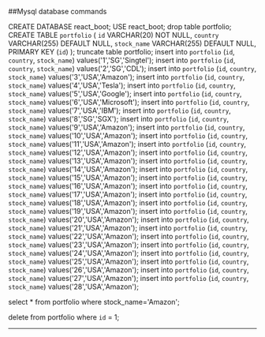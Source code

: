 ##Mysql database commands

CREATE DATABASE react_boot;
USE react_boot;
drop table portfolio;
CREATE TABLE `portfolio` (
    `id` VARCHAR(20) NOT NULL,
    `country` VARCHAR(255) DEFAULT NULL,
    `stock_name` VARCHAR(255) DEFAULT NULL,
    PRIMARY KEY (`id`)
);
truncate table portfolio;
insert into `portfolio` (`id`, `country`, `stock_name`) values('1','SG','Singtel');
insert into `portfolio` (`id`, `country`, `stock_name`) values('2','SG','CDL');
insert into `portfolio` (`id`, `country`, `stock_name`) values('3','USA','Amazon');
insert into `portfolio` (`id`, `country`, `stock_name`) values('4','USA','Tesla');
insert into `portfolio` (`id`, `country`, `stock_name`) values('5','USA','Google');
insert into `portfolio` (`id`, `country`, `stock_name`) values('6','USA','Microsoft');
insert into `portfolio` (`id`, `country`, `stock_name`) values('7','USA','IBM');
insert into `portfolio` (`id`, `country`, `stock_name`) values('8','SG','SGX');
insert into `portfolio` (`id`, `country`, `stock_name`) values('9','USA','Amazon');
insert into `portfolio` (`id`, `country`, `stock_name`) values('10','USA','Amazon');
insert into `portfolio` (`id`, `country`, `stock_name`) values('11','USA','Amazon');
insert into `portfolio` (`id`, `country`, `stock_name`) values('12','USA','Amazon');
insert into `portfolio` (`id`, `country`, `stock_name`) values('13','USA','Amazon');
insert into `portfolio` (`id`, `country`, `stock_name`) values('14','USA','Amazon');
insert into `portfolio` (`id`, `country`, `stock_name`) values('15','USA','Amazon');
insert into `portfolio` (`id`, `country`, `stock_name`) values('16','USA','Amazon');
insert into `portfolio` (`id`, `country`, `stock_name`) values('17','USA','Amazon');
insert into `portfolio` (`id`, `country`, `stock_name`) values('18','USA','Amazon');
insert into `portfolio` (`id`, `country`, `stock_name`) values('19','USA','Amazon');
insert into `portfolio` (`id`, `country`, `stock_name`) values('20','USA','Amazon');
insert into `portfolio` (`id`, `country`, `stock_name`) values('21','USA','Amazon');
insert into `portfolio` (`id`, `country`, `stock_name`) values('22','USA','Amazon');
insert into `portfolio` (`id`, `country`, `stock_name`) values('23','USA','Amazon');
insert into `portfolio` (`id`, `country`, `stock_name`) values('24','USA','Amazon');
insert into `portfolio` (`id`, `country`, `stock_name`) values('25','USA','Amazon');
insert into `portfolio` (`id`, `country`, `stock_name`) values('26','USA','Amazon');
insert into `portfolio` (`id`, `country`, `stock_name`) values('27','USA','Amazon');
insert into `portfolio` (`id`, `country`, `stock_name`) values('28','USA','Amazon');



select * from portfolio where stock_name='Amazon';

delete from portfolio where `id` = 1;

---------